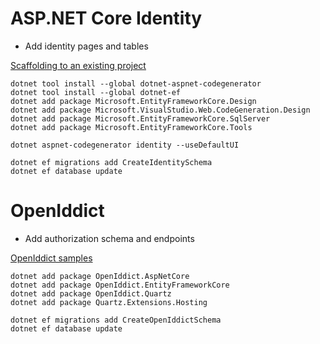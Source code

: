# ASP.NET Core Identity

- Add identity pages and tables

[Scaffolding to an existing project](https://learn.microsoft.com/en-us/aspnet/core/security/authentication/scaffold-identity?view=aspnetcore-9.0&tabs=net-cli#scaffold-identity-into-a-blazor-project)

```
dotnet tool install --global dotnet-aspnet-codegenerator
dotnet tool install --global dotnet-ef
dotnet add package Microsoft.EntityFrameworkCore.Design
dotnet add package Microsoft.VisualStudio.Web.CodeGeneration.Design
dotnet add package Microsoft.EntityFrameworkCore.SqlServer
dotnet add package Microsoft.EntityFrameworkCore.Tools

dotnet aspnet-codegenerator identity --useDefaultUI

dotnet ef migrations add CreateIdentitySchema
dotnet ef database update
```

# OpenIddict

- Add authorization schema and endpoints

[OpenIddict samples](https://github.com/openiddict/openiddict-samples)

```
dotnet add package OpenIddict.AspNetCore
dotnet add package OpenIddict.EntityFrameworkCore
dotnet add package OpenIddict.Quartz
dotnet add package Quartz.Extensions.Hosting
```

```
dotnet ef migrations add CreateOpenIddictSchema
dotnet ef database update
```
